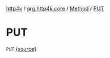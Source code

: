 [http4k](../../index.md) / [org.http4k.core](../index.md) / [Method](index.md) / [PUT](./-p-u-t.md)

# PUT

`PUT` [(source)](https://github.com/http4k/http4k/blob/master/http4k-core/src/main/kotlin/org/http4k/core/http.kt#L154)